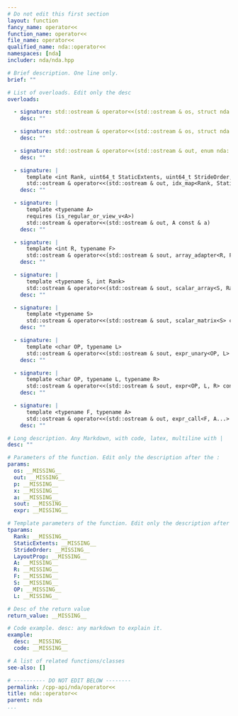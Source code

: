 ```yaml
---
# Do not edit this first section
layout: function
fancy_name: operator<<
function_name: operator<<
file_name: operator<<
qualified_name: nda::operator<<
namespaces: [nda]
includer: nda/nda.hpp

# Brief description. One line only.
brief: ""

# List of overloads. Edit only the desc
overloads:

  - signature: std::ostream & operator<<(std::ostream & os, struct nda::range_all ) noexcept
    desc: ""

  - signature: std::ostream & operator<<(std::ostream & os, struct nda::ellipsis ) noexcept
    desc: ""

  - signature: std::ostream & operator<<(std::ostream & out, enum nda::layout_prop_e p)
    desc: ""

  - signature: |
      template <int Rank, uint64_t StaticExtents, uint64_t StrideOrder, enum nda::layout_prop_e LayoutProp>
      std::ostream & operator<<(std::ostream & out, idx_map<Rank, StaticExtents, StrideOrder, LayoutProp> const & x)
    desc: ""

  - signature: |
      template <typename A>
      requires (is_regular_or_view_v<A>)
      std::ostream & operator<<(std::ostream & out, A const & a)
    desc: ""

  - signature: |
      template <int R, typename F>
      std::ostream & operator<<(std::ostream & sout, array_adapter<R, F> const & x)
    desc: ""

  - signature: |
      template <typename S, int Rank>
      std::ostream & operator<<(std::ostream & sout, scalar_array<S, Rank> const & expr)
    desc: ""

  - signature: |
      template <typename S>
      std::ostream & operator<<(std::ostream & sout, scalar_matrix<S> const & expr)
    desc: ""

  - signature: |
      template <char OP, typename L>
      std::ostream & operator<<(std::ostream & sout, expr_unary<OP, L> const & expr)
    desc: ""

  - signature: |
      template <char OP, typename L, typename R>
      std::ostream & operator<<(std::ostream & sout, expr<OP, L, R> const & expr)
    desc: ""

  - signature: |
      template <typename F, typename A>
      std::ostream & operator<<(std::ostream & out, expr_call<F, A...> const & )
    desc: ""

# Long description. Any Markdown, with code, latex, multiline with |
desc: ""

# Parameters of the function. Edit only the description after the :
params:
  os: __MISSING__
  out: __MISSING__
  p: __MISSING__
  x: __MISSING__
  a: __MISSING__
  sout: __MISSING__
  expr: __MISSING__

# Template parameters of the function. Edit only the description after the :
tparams:
  Rank: __MISSING__
  StaticExtents: __MISSING__
  StrideOrder: __MISSING__
  LayoutProp: __MISSING__
  A: __MISSING__
  R: __MISSING__
  F: __MISSING__
  S: __MISSING__
  OP: __MISSING__
  L: __MISSING__

# Desc of the return value
return_value: __MISSING__

# Code example. desc: any markdown to explain it.
example:
  desc: __MISSING__
  code: __MISSING__

# A list of related functions/classes
see-also: []

# ---------- DO NOT EDIT BELOW --------
permalink: /cpp-api/nda/operator<<
title: nda::operator<<
parent: nda
...
```



